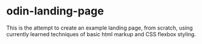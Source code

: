 # odin-landing-page

This is the attempt to create an example landing page, from scratch, using currently learned techniques of basic html markup and CSS flexbox styling.